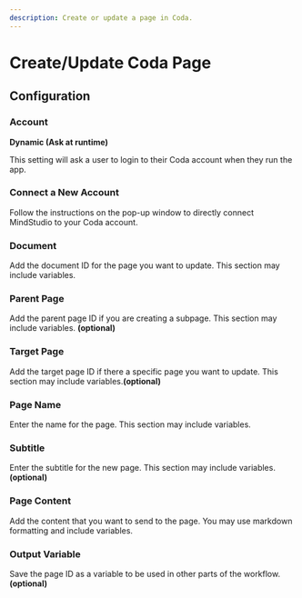 ```yaml
---
description: Create or update a page in Coda.
---
```


# Create/Update Coda Page

## Configuration&#x20;

### Account

**Dynamic (Ask at runtime)**

This setting will ask a user to login to their Coda account when they run the app.

### **Connect a New Account**

Follow the instructions on the pop-up window to directly connect MindStudio to your Coda account.&#x20;

### Document

Add the document ID for the page you want to update. This section may include variables.

### Parent Page&#x20;

Add the parent page ID if you are creating a subpage. This section may include variables. **(optional)**

### Target Page&#x20;

Add the target page ID if there a specific page you want to update. This section may include variables.**(optional)**

### Page Name&#x20;

Enter the name for the page. This section may include variables.

### Subtitle&#x20;

Enter the subtitle for the new page. This section may include variables. **(optional)**

### Page Content

Add the content that you want to send to the page. You may use markdown formatting and include variables.

### Output Variable

Save the page ID as a variable to be used in other parts of the workflow. **(optional)**
